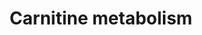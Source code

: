 ---
authors:
- ReactomeTeam
description: The mitochondrial carnitine system catalyzes the transport of long-chain
  fatty acids  into the mitochondrial matrix where they undergo beta oxidation. This
  transport system consists of the malonyl-CoA sensitive carnitine palmitoyltransferase
  I (CPT-I) localized in the mitochondrial outer membrane, the carnitine:acylcarnitine
  translocase, an integral inner membrane protein, and carnitine palmitoyltransferase
  II localized on the matrix side of the inner membrane. (Kerner and Hoppel, 2000).  View
  original pathway at [http://www.reactome.org/PathwayBrowser/#DIAGRAM=200425 Reactome].
last-edited: 2021-01-25
organisms:
- Homo sapiens
redirect_from:
- /index.php/Pathway:WP4061
- /instance/WP4061
schema-jsonld:
- '@context': https://schema.org/
  '@id': https://wikipathways.github.io/pathways/WP4061.html
  '@type': Dataset
  creator:
    '@type': Organization
    name: WikiPathways
  description: The mitochondrial carnitine system catalyzes the transport of long-chain
    fatty acids  into the mitochondrial matrix where they undergo beta oxidation.
    This transport system consists of the malonyl-CoA sensitive carnitine palmitoyltransferase
    I (CPT-I) localized in the mitochondrial outer membrane, the carnitine:acylcarnitine
    translocase, an integral inner membrane protein, and carnitine palmitoyltransferase
    II localized on the matrix side of the inner membrane. (Kerner and Hoppel, 2000).  View
    original pathway at [http://www.reactome.org/PathwayBrowser/#DIAGRAM=200425 Reactome].
  keywords:
  - Btn-ACACA:2Mn2+
  - 'CPT1B '
  - 'RXRA '
  - L-PCARN
  - PALM-CoA
  - HCO3-
  - 'PRKAB2 '
  - RXRA:PPARD:atRA
  - Ac-CoA
  - 'THRSP '
  - polymer
  - 'MID1IP1 '
  - CPT1A,B
  - Pi
  - 'atRA '
  - MID1IP1:THRSP
  - 'CPT1A '
  - SLC25A20
  - Mal-CoA
  - ATP
  - CIT
  - MID1IP1
  - ADP
  - 'p-T172-PRKAA2 '
  - 'PPARD '
  - THRSP
  - CPT2
  - Btn-ACACB:2Mn2+
  - PalmCoA
  - Btn-p-S79-ACACB:2Mn2+ polymer
  - CAR
  - CoA-SH
  - Na+
  - 'PRKAG2 '
  - SLC22A5
  - (active)
  - AMPK heterotrimer
  license: CC0
  name: Carnitine metabolism
seo: CreativeWork
title: Carnitine metabolism
wpid: WP4061
---
